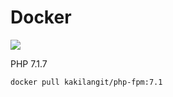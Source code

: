 Docker
=======

[![](https://images.microbadger.com/badges/image/kakilangit/php-fpm:7.1.svg)](http://microbadger.com/images/kakilangit/php-fpm:7.1 "Get your own image badge on microbadger.com")

PHP 7.1.7

    docker pull kakilangit/php-fpm:7.1
